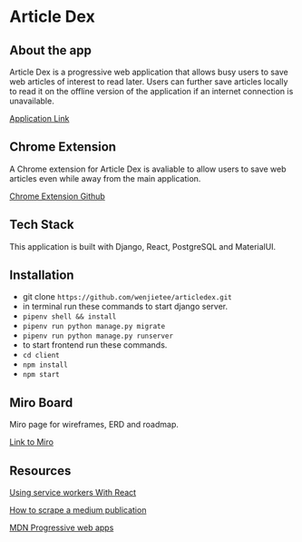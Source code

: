 # Article Dex

## About the app

Article Dex is a progressive web application that allows busy users to save web articles of interest to read later. Users can further save articles locally to read it on the offline version of the application if an internet connection is unavailable.

[Application Link](https://articledex.herokuapp.com/)

## Chrome Extension

A Chrome extension for Article Dex is avaliable to allow users to save web articles even while away from the main application.

[Chrome Extension Github](https://github.com/wenjietee/articledex-chrome-extension)

## Tech Stack

This application is built with Django, React, PostgreSQL and MaterialUI.

## Installation

-   git clone `https://github.com/wenjietee/articledex.git`
-   in terminal run these commands to start django server.
-   `pipenv shell && install`
-   `pipenv run python manage.py migrate`
-   `pipenv run python manage.py runserver`
-   to start frontend run these commands.
-   `cd client`
-   `npm install`
-   `npm start`

## Miro Board

Miro page for wireframes, ERD and roadmap.

[Link to Miro](https://miro.com/app/board/o9J_lFLfIz4=/)

## Resources

[Using service workers With React](https://blog.bitsrc.io/using-service-workers-with-react-27a4c5e2d1a9)

[How to scrape a medium publication](https://hackernoon.com/how-to-scrape-a-medium-publication-a-python-tutorial-for-beginners-o8u3t69)

[MDN Progressive web apps](https://developer.mozilla.org/en-US/docs/Web/Progressive_web_apps)

